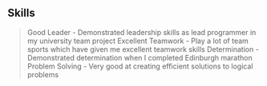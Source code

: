 
## Skills

> Good Leader        -  Demonstrated leadership skills as lead programmer in my university team project
> Excellent Teamwork -  Play a lot of team sports which have given me excellent teamwork skills
> Determination      -  Demonstrated determination when I completed Edinburgh marathon
> Problem Solving    -  Very good at creating efficient solutions to logical problems
